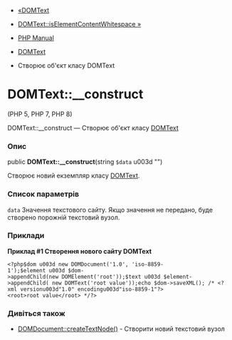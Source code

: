 - [«DOMText](class.domtext.md)
- [DOMText::isElementContentWhitespace
»](domtext.iselementcontentwhitespace.md)

- [PHP Manual](index.md)
- [DOMText](class.domtext.md)
- Створює об'єкт класу DOMText

# DOMText::\_\_construct

(PHP 5, PHP 7, PHP 8)

DOMText::\_\_construct — Створює об'єкт класу
[DOMText](class.domtext.md)

### Опис

public **DOMText::\_\_construct**(string `$data` u003d "")

Створює новий екземпляр класу [DOMText](class.domtext.md).

### Список параметрів

`data`
Значення текстового сайту. Якщо значення не передано, буде створено порожній
текстовий вузол.

### Приклади

**Приклад #1 Створення нового сайту DOMText**

` <?php$dom u003d new DOMDocument('1.0', 'iso-8859-1');$element u003d $dom->appendChild(new DOMElement('root'));$text u003d $element->appendChild( new DOMText('root value'));echo $dom->saveXML(); /* <?xml versionu003d"1.0" encodingu003d"iso-8859-1"?><root>root value</root> */?> `

### Дивіться також

- [DOMDocument::createTextNode()](domdocument.createtextnode.md) -
Створити новий текстовий вузол
